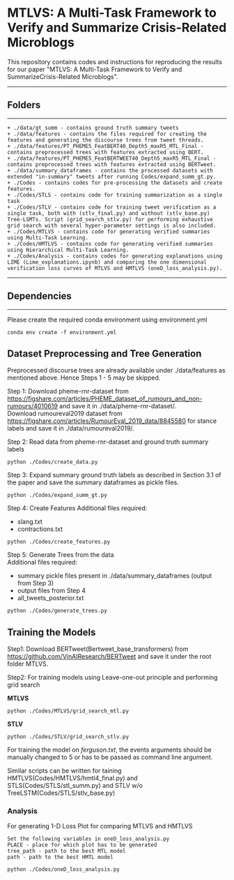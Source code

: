 # MTLVS: A Multi-Task Framework to Verify and Summarize Crisis-Related Microblogs

This repository contains codes and instructions for reproducing the results for our paper "MTLVS: A Multi-Task Framework to Verify and SummarizeCrisis-Related Microblogs".


------------------------------------------
## Folders
------------------------------------------

```
+ ./data/gt_summ - contains ground truth summary tweets 
+ ./data/features - contains the files required for creating the features and generating the discourse trees from tweet threads.
+ ./data/features/PT_PHEME5_FeatBERT40_Depth5_maxR5_MTL_Final - contains preprocessed trees with features extracted using BERT.
+ ./data/features/PT_PHEME5_FeatBERTWEET40_Depth5_maxR5_MTL_Final - contains preprocessed trees with features extracted using BERTweet.
+ ./data/summary_dataframes - contains the processed datasets with extended "in-summary" tweets after running Codes/expand_summ_gt.py.
+ ./Codes - contains codes for pre-processing the datasets and create features.
+ ./Codes/STLS - contains code for training summarization as a single task
+ ./Codes/STLV - contains code for training tweet verification as a single task, both with (stlv_final.py) and without (stlv_base.py) Tree-LSMTs. Script (grid_search_stlv.py) for performing exhaustive grid search with several hyper-parameter settings is also included.
+ ./Codes/MTLVS - contains code for generating verified summaries using Multi-Task Learning.
+ ./Codes/HMTLVS - contains code for generating verified summaries using Hierarchical Multi-Task Learning.
+ ./Codes/Analysis - contains codes for generating explanations using LIME (Lime_explanations.ipynb) and comparing the one dimensional verification loss curves of MTLVS and HMTLVS (oneD_loss_analysis.py).
```

------------------------------------------
## Dependencies
------------------------------------------
Please create the required conda environment using environment.yml
~~~
conda env create -f environment.yml
~~~

## **Dataset Preprocessing and Tree Generation**

Preprocessed discourse trees are already available under ./data/features as mentioned above. 
Hence Steps 1 - 5 may be skipped.

Step 1: 
Download pheme-rnr-dataset from https://figshare.com/articles/PHEME_dataset_of_rumours_and_non-rumours/4010619 and save it in ./data/pheme-rnr-dataset/.  
Download rumoureval2019 dataset from https://figshare.com/articles/RumourEval_2019_data/8845580 for stance labels and save it in ./data/rumoureval2019/. 

Step 2: Read data from pheme-rnr-dataset and ground truth summary labels
~~~
python ./Codes/create_data.py
~~~

Step 3: Expand summary ground truth labels as described in Section 3.1 of the paper and save the summary dataframes as pickle files.
~~~
python ./Codes/expand_summ_gt.py
~~~

Step 4: Create Features
Additional files required: 
  - slang.txt 
  - contractions.txt 
~~~
python ./Codes/create_features.py
~~~

Step 5: Generate Trees from the data  
Additional files required: 
  - summary pickle files present in ./data/summary_dataframes (output from Step 3)
  - output files from Step 4
  - all_tweets_posterior.txt
~~~
python ./Codes/generate_trees.py
~~~

## Training the Models
Step1: Download BERTweet(Bertweet_base_transformers) from https://github.com/VinAIResearch/BERTweet and save it under the root folder MTLVS. 

Step2: For training models using Leave-one-out principle and performing grid search  

**MTLVS**
~~~
python ./Codes/MTLVS/grid_search_mtl.py
~~~

**STLV**  
~~~
python ./Codes/STLV/grid_search_stlv.py
~~~
For training the model on *ferguson.txt*, the events arguments should be manually changed to 5 or has to be passed as command line argument.

Similar scripts can be written for taining HMTLVS(Codes/HMTLVS/hmtl4_final.py) and STLS(Codes/STLS/stl_summ.py) and STLV w/o TreeLSTM(Codes/STLS/stlv_base.py)

### Analysis
For generating 1-D Loss Plot for comparing MTLVS and HMTLVS
~~~
Set the following variables in oneD_loss_analysis.py
PLACE - place for which plot has to be generated
tree_path - path to the best MTL model 
path - path to the best HMTL model

python ./Codes/oneD_loss_analysis.py
~~~
